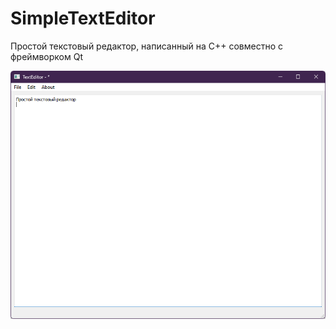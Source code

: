 # SimpleTextEditor
Простой текстовый редактор, написанный на C++ совместно с фреймворком Qt

![Window Text Editor](/resource/window.png)